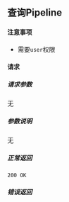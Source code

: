 ## 查询Pipeline

#### 注意事项

- 需要`user`权限

#### 请求

##### 请求参数

无

##### 参数说明

无

##### 正常返回

```
200 OK
```

##### 错误返回
